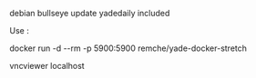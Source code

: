 
debian bullseye update
yadedaily included

Use :

docker run -d --rm -p 5900:5900 remche/yade-docker-stretch

vncviewer localhost


